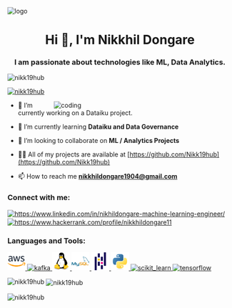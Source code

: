 ![logo]((https://github.com/Nikk19hub/Nikk19hub/blob/main/Github%20Banner%201.png))
<h1 align="center">Hi 👋, I'm Nikkhil Dongare</h1>
<h3 align="center">I am passionate about technologies like ML, Data Analytics.</h3>

<p align="left"> <img src="https://komarev.com/ghpvc/?username=nikk19hub&label=Profile%20views&color=0e75b6&style=flat" alt="nikk19hub" /> </p>

<p align="left"> <a href="https://github.com/ryo-ma/github-profile-trophy"><img src="https://github-profile-trophy.vercel.app/?username=nikk19hub" alt="nikk19hub" /></a> </p>

<img align="right" alt="coding" width="400" src="https://imarticus.org/blog/wp-content/uploads/2021/12/djbwgfw.gif" >

- 🔭 I’m currently working on a Dataiku project.

- 🌱 I’m currently learning **Dataiku and Data Governance**

- 👯 I’m looking to collaborate on **ML / Analytics Projects**

- 👨‍💻 All of my projects are available at [https://github.com/Nikk19hub](https://github.com/Nikk19hub)

- 📫 How to reach me **nikkhildongare1904@gmail.com**

<h3 align="left">Connect with me:</h3>
<p align="left">
<a href="https://www.linkedin.com/in/nikkhil-dongare/" target="blank"><img align="center" src="https://raw.githubusercontent.com/rahuldkjain/github-profile-readme-generator/master/src/images/icons/Social/linked-in-alt.svg" alt="https://www.linkedin.com/in/nikhildongare-machine-learning-engineer/" height="30" width="40" /></a>
<a href="https://www.hackerrank.com/profile/nikkhildongare11" target="blank"><img align="center" src="https://raw.githubusercontent.com/rahuldkjain/github-profile-readme-generator/master/src/images/icons/Social/hackerrank.svg" alt="https://www.hackerrank.com/profile/nikkhildongare11" height="30" width="40" /></a>
</p>

<h3 align="left">Languages and Tools:</h3>
<p align="left"> <a href="https://aws.amazon.com" target="_blank" rel="noreferrer"> <img src="https://raw.githubusercontent.com/devicons/devicon/master/icons/amazonwebservices/amazonwebservices-original-wordmark.svg" alt="aws" width="40" height="40"/> </a> <a href="https://kafka.apache.org/" target="_blank" rel="noreferrer"> <img src="https://www.vectorlogo.zone/logos/apache_kafka/apache_kafka-icon.svg" alt="kafka" width="40" height="40"/> </a> <a href="https://www.linux.org/" target="_blank" rel="noreferrer"> <img src="https://raw.githubusercontent.com/devicons/devicon/master/icons/linux/linux-original.svg" alt="linux" width="40" height="40"/> </a> <a href="https://www.mysql.com/" target="_blank" rel="noreferrer"> <img src="https://raw.githubusercontent.com/devicons/devicon/master/icons/mysql/mysql-original-wordmark.svg" alt="mysql" width="40" height="40"/> </a> <a href="https://pandas.pydata.org/" target="_blank" rel="noreferrer"> <img src="https://raw.githubusercontent.com/devicons/devicon/2ae2a900d2f041da66e950e4d48052658d850630/icons/pandas/pandas-original.svg" alt="pandas" width="40" height="40"/> </a> <a href="https://www.python.org" target="_blank" rel="noreferrer"> <img src="https://raw.githubusercontent.com/devicons/devicon/master/icons/python/python-original.svg" alt="python" width="40" height="40"/> </a> <a href="https://scikit-learn.org/" target="_blank" rel="noreferrer"> <img src="https://upload.wikimedia.org/wikipedia/commons/0/05/Scikit_learn_logo_small.svg" alt="scikit_learn" width="40" height="40"/> </a> <a href="https://www.tensorflow.org" target="_blank" rel="noreferrer"> <img src="https://www.vectorlogo.zone/logos/tensorflow/tensorflow-icon.svg" alt="tensorflow" width="40" height="40"/> </a> </p>

<p><img align="left" src="https://github-readme-stats.vercel.app/api/top-langs?username=nikk19hub&show_icons=true&locale=en&layout=compact" alt="nikk19hub" /></p>

<p>&nbsp;<img align="center" src="https://github-readme-stats.vercel.app/api?username=nikk19hub&show_icons=true&locale=en" alt="nikk19hub" /></p>

<p><img align="center" src="https://github-readme-streak-stats.herokuapp.com/?user=nikk19hub&" alt="nikk19hub" /></p>

